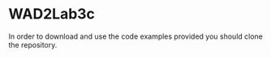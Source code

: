 # WAD2Lab3c

In order to download and use the code examples provided you should clone the repository. 
